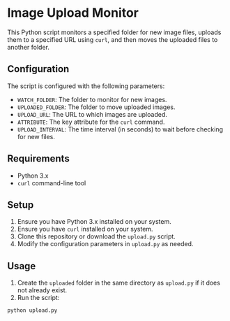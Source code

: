 # Image Upload Monitor

This Python script monitors a specified folder for new image files, uploads them to a specified URL using `curl`, and then moves the uploaded files to another folder.

## Configuration

The script is configured with the following parameters:

- `WATCH_FOLDER`: The folder to monitor for new images.
- `UPLOADED_FOLDER`: The folder to move uploaded images.
- `UPLOAD_URL`: The URL to which images are uploaded.
- `ATTRIBUTE`: The key attribute for the `curl` command.
- `UPLOAD_INTERVAL`: The time interval (in seconds) to wait before checking for new files.

## Requirements

- Python 3.x
- `curl` command-line tool

## Setup

1. Ensure you have Python 3.x installed on your system.
2. Ensure you have `curl` installed on your system.
3. Clone this repository or download the `upload.py` script.
4. Modify the configuration parameters in `upload.py` as needed.

## Usage

1. Create the `uploaded` folder in the same directory as `upload.py` if it does not already exist.
2. Run the script:

```sh
python upload.py
